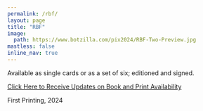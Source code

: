 ```yaml
---
permalink: /rbf/
layout: page
title: "RBF"
image:
  path: https://www.botzilla.com/pix2024/RBF-Two-Preview.jpg
mastless: false
inline_nav: true
---
```


Available as single cards or as a set of six; editioned and signed.

<a class="btn btn--info btn--large" href="mailto:kevin+books@vumondo.com?subject=Updates%20on%20RBF%22&body=Please%20keep%20me%20informed%20about%20updates%20for%20sales%20availability%20of%20RBF">Click Here to Receive Updates on Book and Print Availability</a>

First Printing, 2024

<!-- <figure class="align-center">
<img src="https://www.botzilla.com/pix2024/Bjorke-AATS-BizCard-sRGB-web.jpg">
<figcaption>See You on June First</figcaption>
</figure> -->
